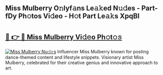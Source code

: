 ## Miss Mulberry O𝚗lyf𝚊ns Le𝚊𝚔ed N𝚞𝚍es - Part-fDy Ph𝚘tos Vi𝚍eo - H𝚘t Part Le𝚊𝚔s XpqBI

# <h2><a href="http://hf05fvz.feru.top/?c=Miss+Mulberry">🔗 👉 🔴 Miss Mulberry Vi𝚍𝚎o Ph𝚘t𝚘𝚜</a></h2>

[![Miss Mulberry Nu𝚍𝚎s](https://i.imgur.com/0TWrTi3.gif)](http://hf05fvz.feru.top/?c=Miss+Mulberry)
Influencer Miss Mulberry known for posting dance-themed content and lifestyle snippets. Visionary artist Miss Mulberry, celebrated for their creative genius and innovative approach to art. 
